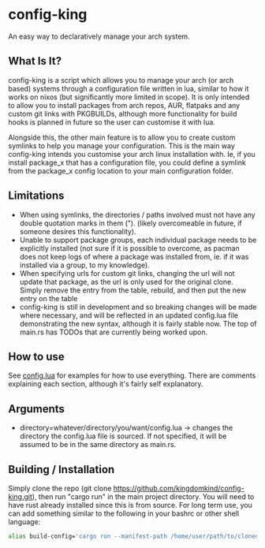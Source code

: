 # config-king
An easy way to declaratively manage your arch system.

## What Is It?
config-king is a script which allows you to manage your arch (or arch based) systems through a configuration file written in lua, similar to how it works on nixos (but significantly more limited in scope). It is only intended to allow you to install packages from arch repos, AUR, flatpaks and any custom git links with PKGBUILDs, although more functionality for build hooks is planned in future so the user can customise it with lua.

Alongside this, the other main feature is to allow you to create custom symlinks to help you manage your configuration. This is the main way config-king intends you customise your arch linux installation with. Ie, if you install package_x that has a configuration file, you could define a symlink from the package_x config location to your main configuration folder.

## Limitations
- When using symlinks, the directories / paths involved must not have any double quotation marks in them ("). (likely overcomeable in future, if someone desires this functionality).
- Unable to support package groups, each individual package needs to be explicitly installed (not sure if it is possible to overcome, as pacman does not keep logs of where a package was installed from, ie. if it was installed via a group, to my knowledge).
- When specifying urls for custom git links, changing the url will not update that package, as the url is only used for the original clone. Simply remove the entry from the table, rebuild, and then put the new entry on the table
- config-king is still in development and so breaking changes will be made where necessary, and will be reflected in an updated config.lua file demonstrating the new syntax, although it is fairly stable now. The top of main.rs has TODOs that are currently being worked upon.

## How to use
See [config.lua](https://github.com/kingdomkind/config-king/blob/main/src/config.lua) for examples for how to use everything. There are comments explaining each section, although it's fairly self explanatory.

## Arguments
- directory=whatever/directory/you/want/config.lua -> changes the directory the config.lua file is sourced. If not specified, it will be assumed to be in the same directory as main.rs.

## Building / Installation
Simply clone the repo (git clone https://github.com/kingdomkind/config-king.git), then run "cargo run" in the main project directory. You will need to have rust already installed since this is from source. For long term use, you can add something similar to the following in your bashrc or other shell language:

```bash
alias build-config='cargo run --manifest-path /home/user/path/to/cloned/config-king/Cargo.toml --directory=/home/user/your-config-repo/config.lua'
```
